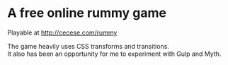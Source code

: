 A free online rummy game
========

Playable at http://cecese.com/rummy

The game heavily uses CSS transforms and transitions.  
It also has been an opportunity for me to experiment with Gulp and Myth.
